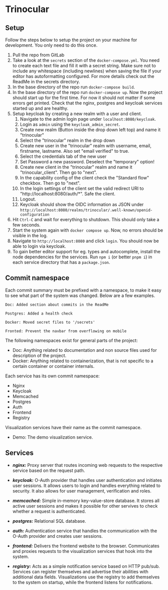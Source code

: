 
# Trinocular

## Setup
Follow the steps below to setup the project on your machine for development.
You only need to do this once.

1. Pull the repo from GitLab
2. Take a look at the `secrets` section of the `docker-compose.yml`. You need to create each text file
   and fill it with a secret string. Make sure not to include any whitespace (including newlines) when
   saving the file if your editor has autoformatting configured. For more details check out the ReadMe
   in the secrets directory.
3. In the base directory of the repo run `docker-compose build`.
4. In the base directory of the repo run `docker-compose up`. Now the project should start up for the 
   first time. For now it should not matter if some errors get printed. Check that the nginx, postgres
   and keycloak services started up and are healthy.
5. Setup keycloak by creating a new realm with a user and client.
   1. Navigate to the admin login page under `localhost:8080/keycloak`.
   2. Login as `admin` using the `keycloak_admin_secret`.
   3. Create new realm (Button inside the drop down left top) and name it "trinocular"
   4. Select the "trinocular" realm in the drop down
   5. Create new user in the "trinocular" realm with username, email, firstname, lastname. Also set
      "email verified" to true.
   6. Select the credentials tab of the new user
   7.  Set Password a new password. Deselect the "temporary" option!
   8.  Create new client in the "trinocular" realm and name it "trinocular_client". Then go to "next".
   9.  In the capability config of the client check the "Standard flow" checkbox. Then go to "next".
   10. In the login settings of the client set the valid redirect URI to "http://localhost:8080/auth/*". Safe the client.
   11. Logout.
   12. Keycloak should show the OIDC information as JSON under `http://localhost:8080/realms/trinocular/.well-known/openid-configuration`
6.  Hit `Ctrl-C` and wait for everything to shutdown. This should only take a few seconds.
7.  Start the system again with `docker compose up`. Now, no errors should be visible in the log.
8.  Navigate to `http://localhost:8080` and click `login`. You should now be able to login via keycloak.
9.  To gain better editor support for eg. types and autocomplete, install the node dependencies for the
   services. Run `npm i` (or better `pnpm i`) in each service directory that has a `package.json`.

## Commit namespace
Each commit summary must be prefixed with a namespace, to make it easy
to see what part of the system was changed. Below are a few examples.

```
Doc: Added section about commits in the ReadMe

Postgres: Added a health check

Docker: Moved secret files to '/secrets'

Fronted: Prevent the navbar from overflowing on mobile
```

The following namespaces exist for general parts of the project:
- Doc: Anything related to documentation and non source files used for description of the project.
- Docker: Anything related to containerization, that is not specific to a certain container or container internals.

Each service has its own commit namespace:
- Nginx
- Keycloak
- Memcached
- Postgres
- Auth
- Frontend
- Registry

Visualization services have their name as the commit namespace.
- Demo: The demo visualization service.

## Services

- ___nginx:___ Proxy server that routes incoming web requests to the respective service based on the
  request path.

- ___keycloak:___ O-Auth provider that handles user authentication and initiates user sessions. It allows
  users to login and handles everything related to security. It also allows for user management, 
  verification and roles.

- ___memcached:___ Simple in-memory key-value-store database. It stores all active user sessions and 
  makes it possible for other servives to check whether a request is authenticated.

- ___postgres:___ Relational SQL database.

- ___auth:___ Authentication service that handles the communication with the O-Auth provider and creates
  user sessions.

- ___frontend:___ Delivers the frontend website to the browser. Communicates and proxies requests to the
  visualization services that hook into the system.

- ___registry:___ Acts as a simple notification service based on HTTP pub/sub. Services can register 
  themselves and advertise their abilities with additional data fields. Visualizations use the registry
  to add themselves to the system on startup, while the frontend listens for notifications.

